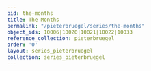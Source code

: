 ```yaml
---
pid: the-months
title: The Months
permalink: "/pieterbruegel/series/the-months"
object_ids: 10006|10020|10021|10022|10033
reference_collection: pieterbruegel
order: '0'
layout: series_pieterbruegel
collection: series_pieterbruegel
---
```

